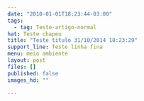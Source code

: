 ```yaml
---
date: "2010-01-01T18:23:44-03:00"
tags:
  - tag: Teste-artigo-normal
hat: Teste chapeu
title: "Teste titulo 31/10/2014 18:23:29"
support_line: Teste linha fina
menu: meio ambiente
layout: post
files: []
published: false
images_hd: ""

---
```

